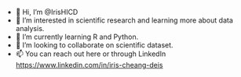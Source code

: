 - 👋 Hi, I’m @IrisHICD
- 👀 I’m interested in scientific research and learning more about data analysis.
- 🌱 I’m currently learning R and Python.
- 💞️ I’m looking to collaborate on scientific dataset.
- 📫 You can reach out here or through LinkedIn https://www.linkedin.com/in/iris-cheang-deis

<!---
IrisHICD/IrisHICD is a ✨ special ✨ repository because its `README.md` (this file) appears on your GitHub profile.
You can click the Preview link to take a look at your changes.
--->
